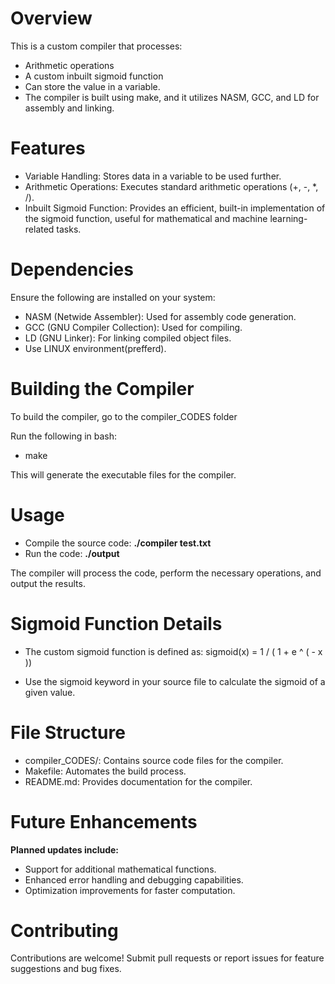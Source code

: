 # Overview
This is a custom compiler that processes:

- Arithmetic operations
- A custom inbuilt sigmoid function
- Can store the value in a variable.
- The compiler is built using make, and it utilizes NASM, GCC, and LD for assembly and linking.

# Features
- Variable Handling: Stores data in a variable to be used further.
- Arithmetic Operations: Executes standard arithmetic operations (+, -, *, /).
- Inbuilt Sigmoid Function: Provides an efficient, built-in implementation of the sigmoid function, useful for mathematical and machine learning-related tasks.

# Dependencies
Ensure the following are installed on your system:

- NASM (Netwide Assembler): Used for assembly code generation.
- GCC (GNU Compiler Collection): Used for compiling.
- LD (GNU Linker): For linking compiled object files.
- Use LINUX environment(prefferd).

# Building the Compiler
To build the compiler, go to the compiler_CODES folder

Run the following in bash:

- make

This will generate the executable files for the compiler.

# Usage
- Compile the source code:          **./compiler test.txt**
- Run the code:                     **./output**  

The compiler will process the code, perform the necessary operations, and output the results.

# Sigmoid Function Details
- The custom sigmoid function is defined as: sigmoid(x) = 1 / ( 1 + e ^ ( - x ))

- Use the sigmoid keyword in your source file to calculate the sigmoid of a given value.

# File Structure
- compiler_CODES/: Contains source code files for the compiler.
- Makefile: Automates the build process.
- README.md: Provides documentation for the compiler.

# Future Enhancements
**Planned updates include:**

- Support for additional mathematical functions.
- Enhanced error handling and debugging capabilities.
- Optimization improvements for faster computation.

# Contributing
Contributions are welcome! Submit pull requests or report issues for feature suggestions and bug fixes.
